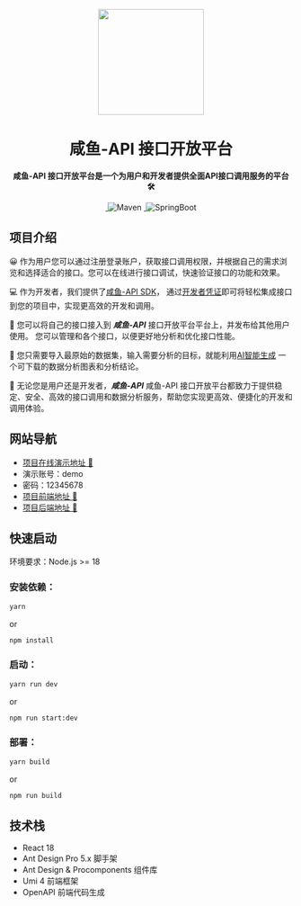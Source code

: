 <p align="center">
    <img src=https://img.freefish.love/logo.png width=188/>
</p>
<h1 align="center">咸鱼-API 接口开放平台</h1>
<p align="center"><strong>咸鱼-API 接口开放平台是一个为用户和开发者提供全面API接口调用服务的平台 🛠</strong></p>
<div align="center">
<a target="_blank" href="https://github.com/which0113/api-backend">
    <img alt="" src="https://github.com/which0113/api-backend/badge/star.svg?theme=gvp"/>
</a>
    <img alt="Maven" src="https://raster.shields.io/badge/Maven-3.8.1-red.svg"/>
<a target="_blank" href="https://www.oracle.com/technetwork/java/javase/downloads/index.html">
        <img alt="" src="https://img.shields.io/badge/JDK-1.8+-green.svg"/>
</a>
    <img alt="SpringBoot" src="https://raster.shields.io/badge/SpringBoot-2.7+-green.svg"/>
</div>

## 项目介绍

😀 作为用户您可以通过注册登录账户，获取接口调用权限，并根据自己的需求浏览和选择适合的接口。您可以在线进行接口调试，快速验证接口的功能和效果。

💻 作为开发者，我们提供了[咸鱼-API SDK](https://github.com/which0113/api-sdk)，
通过[开发者凭证](https://www.freefish.love/account/center)即可将轻松集成接口到您的项目中，实现更高效的开发和调用。

🤝 您可以将自己的接口接入到 **_咸鱼-API_** 接口开放平台平台上，并发布给其他用户使用。
您可以管理和各个接口，以便更好地分析和优化接口性能。

🔎 您只需要导入最原始的数据集，输入需要分析的目标，就能利用[AI智能生成](https://www.freefish.love/analyse)
一个可下载的数据分析图表和分析结论。

🏁 无论您是用户还是开发者，**_咸鱼-API_**
咸鱼-API 接口开放平台都致力于提供稳定、安全、高效的接口调用和数据分析服务，帮助您实现更高效、便捷化的开发和调用体验。

## 网站导航

- [项目在线演示地址 🔗](https://www.freefish.love)
- 演示账号：demo
- 密码：12345678
- [项目前端地址 🔗](https://github.com/which0113/api-frontend)
- [项目后端地址 🔗](https://github.com/which0113/freefish-api)

## 快速启动

环境要求：Node.js >= 18

### 安装依赖：

```bash
yarn 
```

or

```bash
npm install
```

### 启动：

```bash
yarn run dev 
```

or

```bash
npm run start:dev
```

### 部署：

```bash
yarn build 
```

or

```bash
npm run build
```

## 技术栈

- React 18
- Ant Design Pro 5.x 脚手架
- Ant Design & Procomponents 组件库
- Umi 4 前端框架
- OpenAPI 前端代码生成
